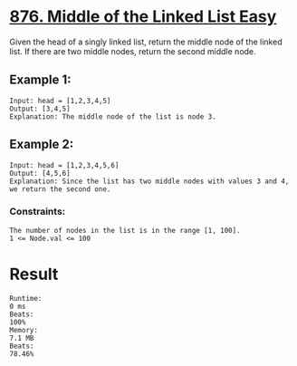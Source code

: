 # [876. Middle of the Linked List Easy](https://leetcode.com/problems/middle-of-the-linked-list/)
Given the head of a singly linked list, return the middle node of the linked list.
If there are two middle nodes, return the second middle node.

## Example 1:
    Input: head = [1,2,3,4,5]
    Output: [3,4,5]
    Explanation: The middle node of the list is node 3.
## Example 2:
    Input: head = [1,2,3,4,5,6]
    Output: [4,5,6]
    Explanation: Since the list has two middle nodes with values 3 and 4, we return the second one.

### Constraints:
    The number of nodes in the list is in the range [1, 100].
    1 <= Node.val <= 100


# Result
    Runtime:
    0 ms
    Beats:
    100%
    Memory:
    7.1 MB
    Beats:
    78.46%
